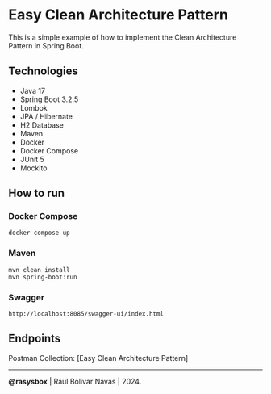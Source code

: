# Easy Clean Architecture Pattern

This is a simple example of how to implement the Clean Architecture Pattern in Spring Boot.

## Technologies
- Java 17
- Spring Boot 3.2.5
- Lombok
- JPA / Hibernate
- H2 Database
- Maven
- Docker
- Docker Compose
- JUnit 5
- Mockito

## How to run

### Docker Compose
```shell
docker-compose up
```

### Maven
```shell
mvn clean install
mvn spring-boot:run
```

### Swagger
```shell
http://localhost:8085/swagger-ui/index.html
```

## Endpoints

Postman Collection: [Easy Clean Architecture Pattern]

---
**@rasysbox** | Raul Bolivar Navas | 2024.